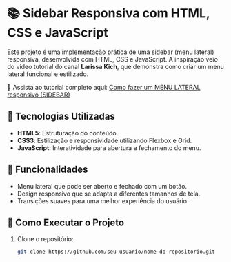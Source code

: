 # 📚 Sidebar Responsiva com HTML, CSS e JavaScript

Este projeto é uma implementação prática de uma sidebar (menu lateral) responsiva, desenvolvida com HTML, CSS e JavaScript. A inspiração veio do vídeo tutorial do canal **Larissa Kich**, que demonstra como criar um menu lateral funcional e estilizado.

🔗 Assista ao tutorial completo aqui: [Como fazer um MENU LATERAL responsivo (SIDEBAR)](https://www.youtube.com/watch?v=lZVQGjTEX-w)

## 🧰 Tecnologias Utilizadas

- **HTML5**: Estruturação do conteúdo.
- **CSS3**: Estilização e responsividade utilizando Flexbox e Grid.
- **JavaScript**: Interatividade para abertura e fechamento do menu.

## 🎯 Funcionalidades

- Menu lateral que pode ser aberto e fechado com um botão.
- Design responsivo que se adapta a diferentes tamanhos de tela.
- Transições suaves para uma melhor experiência do usuário.

## 🚀 Como Executar o Projeto

1. Clone o repositório:
   ```bash
   git clone https://github.com/seu-usuario/nome-do-repositorio.git

